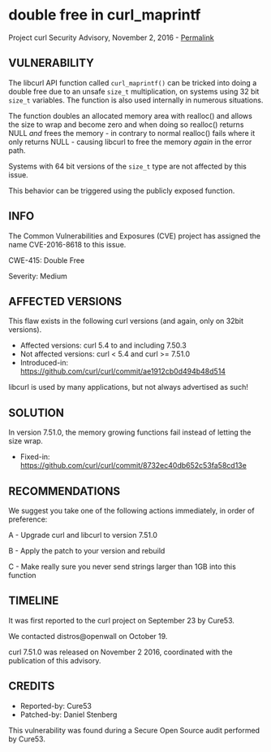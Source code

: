 double free in curl_maprintf
============================

Project curl Security Advisory, November 2, 2016 -
[Permalink](https://curl.se/docs/CVE-2016-8618.html)

VULNERABILITY
-------------

The libcurl API function called `curl_maprintf()` can be tricked into doing a
double free due to an unsafe `size_t` multiplication, on systems using 32 bit
`size_t` variables. The function is also used internally in numerous
situations.

The function doubles an allocated memory area with realloc() and allows the
size to wrap and become zero and when doing so realloc() returns NULL *and*
frees the memory - in contrary to normal realloc() fails where it only returns
NULL - causing libcurl to free the memory *again* in the error path.

Systems with 64 bit versions of the `size_t` type are not affected by this
issue.

This behavior can be triggered using the publicly exposed function.

INFO
----

The Common Vulnerabilities and Exposures (CVE) project has assigned the name
CVE-2016-8618 to this issue.

CWE-415: Double Free

Severity: Medium

AFFECTED VERSIONS
-----------------

This flaw exists in the following curl versions (and again, only on 32bit
versions).

- Affected versions: curl 5.4 to and including 7.50.3
- Not affected versions: curl < 5.4 and curl >= 7.51.0
- Introduced-in: https://github.com/curl/curl/commit/ae1912cb0d494b48d514

libcurl is used by many applications, but not always advertised as such!

SOLUTION
------------

In version 7.51.0, the memory growing functions fail instead of letting the
size wrap.

- Fixed-in: https://github.com/curl/curl/commit/8732ec40db652c53fa58cd13e

RECOMMENDATIONS
---------------

We suggest you take one of the following actions immediately, in order of
preference:

 A - Upgrade curl and libcurl to version 7.51.0

 B - Apply the patch to your version and rebuild

 C - Make really sure you never send strings larger than 1GB into this function

TIMELINE
---------

It was first reported to the curl project on September 23 by Cure53.

We contacted distros@openwall on October 19.

curl 7.51.0 was released on November 2 2016, coordinated with the publication
of this advisory.

CREDITS
-------

- Reported-by: Cure53
- Patched-by: Daniel Stenberg

This vulnerability was found during a Secure Open Source audit performed by
Cure53.
